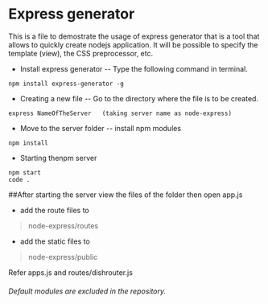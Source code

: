 # Express generator

This is a file to demostrate the usage of express generator that is a tool that allows to quickly create nodejs application. It will be possible to specify the template (view), the CSS preprocessor, etc.

- Install express generator 
-- Type the following command in terminal.

```
npm install express-generator -g
```

- Creating a new file 
-- Go to the directory where the file is to be created.
```
express NameOfTheServer   (taking server name as node-express)
```

- Move to the server folder
-- install npm  modules

```
npm install
```

- Starting thenpm server

```
npm start
code .
```

##After starting the server view the files of the folder then open app.js

- add the route files to 
> node-express/routes

- add the static files to
> node-express/public 

Refer apps.js and routes/dishrouter.js

###### Default modules are excluded in the repository.
